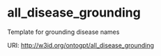 # all_disease_grounding

Template for grounding disease names

URI: http://w3id.org/ontogpt/all_disease_grounding

